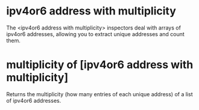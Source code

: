 # ipv4or6 address with multiplicity

The &lt;ipv4or6 address with multiplicity&gt; inspectors deal with arrays of ipv4or6 addresses, allowing you to extract unique addresses and count them.

# multiplicity of [ipv4or6 address with multiplicity]

Returns the multiplicity (how many entries of each unique address) of a list of ipv4or6 addresses.
